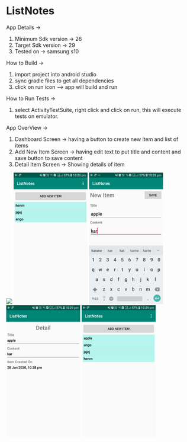 # ListNotes

App Details ->
1. Minimum Sdk version -> 26
2. Target Sdk version -> 29
3. Tested on -> samsung s10

How to Build ->
1. import project into android studio
2. sync gradle files to get all dependencies
3. click on run icon --> app will build and run

How to Run Tests ->
1. select ActivityTestSuite, right click and click on run, this will execute tests on emulator.

App OverView ->
1. Dashboard Screen -> having a button to create new item and list of items
2. Add New Item Screen -> having edit text to put title and content and save button to save content
3. Detail Item Screen -> Showing details of item

![](images/ascreencap.png)
<img src = "images/screencap.png" width=200 >
<img src = "images/screencap1.png" width=200 >
<img src = "images/screencap2.png" width=200 >
<img src = "images/screencap3.png" width=200 >



